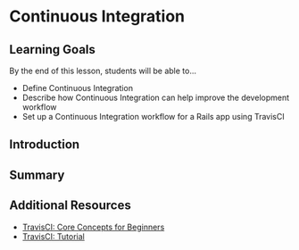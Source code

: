 # Continuous Integration

## Learning Goals

By the end of this lesson, students will be able to...

- Define Continuous Integration
- Describe how Continuous Integration can help improve the development workflow
- Set up a Continuous Integration workflow for a Rails app using TravisCI

## Introduction

## Summary

## Additional Resources

- [TravisCI: Core Concepts for Beginners](https://docs.travis-ci.com/user/for-beginners/)
- [TravisCI: Tutorial](https://docs.travis-ci.com/user/tutorial/)
